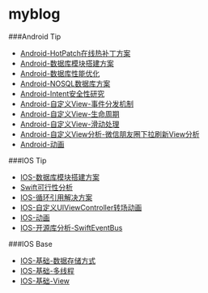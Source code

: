 # myblog
###Android Tip
* [Android-HotPatch在线热补丁方案](https://github.com/ancode-cn/myblog/blob/master/android_tip/Android-HotPatch%E5%9C%A8%E7%BA%BF%E7%83%AD%E8%A1%A5%E4%B8%81%E6%96%B9%E6%A1%88.md)
* [Android-数据库模块搭建方案](https://github.com/ancode-cn/myblog/blob/master/android_tip/Android-%E6%95%B0%E6%8D%AE%E5%BA%93%E6%A8%A1%E5%9D%97%E6%90%AD%E5%BB%BA%E6%96%B9%E6%A1%88.md)
* [Android-数据库性能优化]()
* [Android-NOSQL数据库方案]()
* [Android-Intent安全性研究]()
* [Android-自定义View-事件分发机制]()
* [Android-自定义View-生命周期]()
* [Android-自定义View-滑动处理]()
* [Android-自定义View分析-微信朋友圈下拉刷新View分析]()
* [Android-动画]()

###IOS Tip
* [IOS-数据库模块搭建方案](https://github.com/ancode-cn/myblog/blob/master/ios_tip/IOS-%E6%95%B0%E6%8D%AE%E5%BA%93%E6%A8%A1%E5%9D%97%E6%90%AD%E5%BB%BA%E6%96%B9%E6%A1%88.md)
* [Swift可行性分析](https://github.com/ancode-cn/myblog/blob/master/ios_tip/Swift%E5%8F%AF%E8%A1%8C%E6%80%A7%E5%88%86%E6%9E%90.md)
* [IOS-循环引用解决方案](https://github.com/ancode-cn/myblog/blob/master/ios_tip/IOS-%E5%BE%AA%E7%8E%AF%E5%BC%95%E7%94%A8%E8%A7%A3%E5%86%B3%E6%96%B9%E6%A1%88.md)
* [IOS-自定义UIViewController转场动画](https://github.com/ancode-cn/myblog/blob/master/ios_tip/IOS-%E8%87%AA%E5%AE%9A%E4%B9%89UIViewController%E8%BD%AC%E5%9C%BA%E5%8A%A8%E7%94%BB.md)
* [IOS-动画]()
* [IOS-开源库分析-SwiftEventBus]()

###IOS Base
* [IOS-基础-数据存储方式](https://github.com/ancode-cn/myblog/blob/master/ios_base/IOS-%E5%9F%BA%E7%A1%80-%E6%95%B0%E6%8D%AE%E5%AD%98%E5%82%A8%E6%96%B9%E5%BC%8F.md)
* [IOS-基础-多线程](https://github.com/ancode-cn/myblog/blob/master/ios_base/IOS-%E5%9F%BA%E7%A1%80-%E5%A4%9A%E7%BA%BF%E7%A8%8B.md)
* [IOS-基础-View](https://github.com/ancode-cn/myblog/blob/master/ios_base/IOS-%E5%9F%BA%E7%A1%80-View.md)
